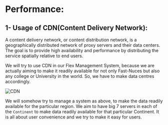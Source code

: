 # Performance:

## 1- Usage of CDN(Content Delivery Network):
A content delivery network, or content distribution network, is a geographically distributed network 
of proxy servers and their data centers. The goal is to provide high availability and performance by 
distributing the service spatially relative to end users.

We will try to use CDN in our Flex Management System, because we are actually aiming to make it readily available
for not only Fast-Nuces but also any college or University in the world. So, we have to make data centres accordingly.

![CDN](https://user-images.githubusercontent.com/105812482/206721659-b0e62516-2f6a-4d9e-aa14-4c4ab01e0244.png)

We will somehow try to manage a system as above, to make the data readily available for the particular region.
We aim to have big 7 servers in each of the `Continent` to make data readily available for that particular
Continent. It is all about user convenience and we try to make it easy for users.
